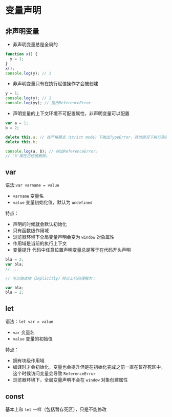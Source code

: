 # 变量声明

## 非声明变量

- 非声明变量总是全局的

```js
function x() {
  y = 1;
}
x();
console.log(y); // 1
```

- 非声明变量只有在执行赋值操作才会被创建

```js
y = 1;
console.log(y); // 1
console.log(yy); // 抛出ReferenceError
```

- 声明变量的上下文环境不可配置属性，非声明变量可以配置

```js
var a = 1;
b = 2;

delete this.a; // 在严格模式（strict mode）下抛出TypeError，其他情况下执行失败并无任何提示。
delete this.b;

console.log(a, b); // 抛出ReferenceError。
// 'b'属性已经被删除。
```

## var

语法:`var varname = value`

- `varname` 变量名
- `value` 变量初始化值，默认为 `undefined`

特点：

- 声明的时候就会默认初始化
- 只有函数级作用域
- 浏览器环境下全局变量声明会变为 `window` 对象属性
- 作用域是当前的执行上下文
- 变量提升 代码中任意位置声明变量总是等于在代码开头声明

```js
bla = 2;
var bla;
// ...

// 可以隐式地（implicitly）将以上代码理解为：

var bla;
bla = 2;
```

## let

语法：`let var = value`

- `var` 变量名
- `value` 变量的初始值

特点：

- 拥有块级作用域
- 编译时才会初始化，变量也会提升但是在初始化完成之前一直在暂存死区中，这个时候访问变量会导致 `ReferenceError`
- 浏览器环境下，全局变量声明不会在 `window` 对象创建属性

## const

基本上和 `let` 一样（包括暂存死区），只是不能修改
